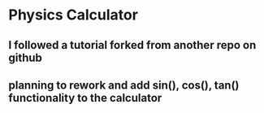 # Physics Calculator

## I followed a tutorial forked from another repo on github

## planning to rework and add sin(), cos(), tan() functionality to the calculator